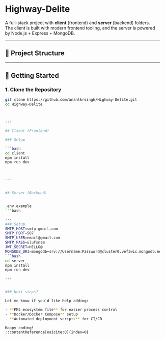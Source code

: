 # Highway-Delite

A full-stack project with **client** (frontend) and **server** (backend) folders.  
The client is built with modern frontend tooling, and the server is powered by Node.js + Express + MongoDB.

---

## 📂 Project Structure


---

## 🚀 Getting Started

### 1. Clone the Repository
```bash
git clone https://github.com/anantkrsingh/Highway-Delite.git
cd Highway-Delite



---

## Client (Frontend)

### Setup

```bash
cd client
npm install
npm run dev



---


## Server (Backend)


.env.example
```bash

---
### Setup
SMTP_HOST=smtp.gmail.com
SMTP_PORT=587
SMTP_USER=email@gmail.com
SMTP_PASS=ulufsnsm
JWT_SECRET=HELLO@
MONGODB_URI=mongodb+srv://Username:Password@cluster0.vef3wic.mongodb.net/?retryWrites=true&w=majority&appName=Cluster0
```bash
cd server
npm install
npm run dev

---


### Next steps?

Let me know if you’d like help adding:

- **PM2 ecosystem file** for easier process control
- **Docker/Docker Compose** setup
- **Automated deployment scripts** for CI/CD

Happy coding!
::contentReference[oaicite:0]{index=0}

